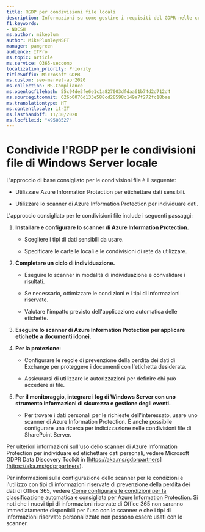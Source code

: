 ```yaml
---
title: RGDP per condivisioni file locali
description: Informazioni su come gestire i requisiti del GDPR nelle condivisioni file di Windows Server locale.
f1.keywords:
- NOCSH
ms.author: mikeplum
author: MikePlumleyMSFT
manager: pamgreen
audience: ITPro
ms.topic: article
ms.service: O365-seccomp
localization_priority: Priority
titleSuffix: Microsoft GDPR
ms.custom: seo-marvel-apr2020
ms.collection: MS-Compliance
ms.openlocfilehash: 55c94de3fe6e1c1a827003dfdaa61b74d2d712d4
ms.sourcegitcommit: 626b0076d133e588cd28598c149a7f272fc18bae
ms.translationtype: HT
ms.contentlocale: it-IT
ms.lasthandoff: 11/30/2020
ms.locfileid: "49508527"
---
```

# <a name="gdpr-for-on-premises-windows-server-file-shares"></a>Condivide l'RGDP per le condivisioni file di Windows Server locale

L'approccio di base consigliato per le condivisioni file è il seguente:

-   Utilizzare Azure Information Protection per etichettare dati sensibili.

-   Utilizzare lo scanner di Azure Information Protection per individuare dati.

L'approccio consigliato per le condivisioni file include i seguenti passaggi:

1.  **Installare e configurare lo scanner di Azure Information Protection.**

    -   Scegliere i tipi di dati sensibili da usare.

    -   Specificare le cartelle locali e le condivisioni di rete da utilizzare.

2.  **Completare un ciclo di individuazione.**

    -   Eseguire lo scanner in modalità di individuazione e convalidare i risultati.

    -   Se necessario, ottimizzare le condizioni e i tipi di informazioni riservate.

    -   Valutare l'impatto previsto dell'applicazione automatica delle etichette.

3.  **Eseguire lo scanner di Azure Information Protection per applicare etichette a documenti idonei**.

4.  **Per la protezione:**

    -   Configurare le regole di prevenzione della perdita dei dati di Exchange per proteggere i documenti con l'etichetta desiderata.

    -   Assicurarsi di utilizzare le autorizzazioni per definire chi può accedere ai file.

5.  **Per il monitoraggio, integrare i log di Windows Server con uno strumento informazioni di sicurezza e gestione degli eventi.**

    -   Per trovare i dati personali per le richieste dell'interessato, usare uno scanner di Azure Information Protection. È anche possibile configurare una ricerca per indicizzazione nelle condivisioni file di SharePoint Server.

Per ulteriori informazioni sull'uso dello scanner di Azure Information Protection per individuare ed etichettare dati personali, vedere Microsoft GDPR Data Discovery Toolkit in [https://aka.ms/gdprpartners](<https://aka.ms/gdprpartners>).

Per informazioni sulla configurazione dello scanner per le condizioni e l'utilizzo con tipi di informazioni riservate di prevenzione della perdita dei dati di Office 365, vedere [Come configurare le condizioni per la classificazione automatica e consigliata per Azure Information Protection](https://docs.microsoft.com/information-protection/deploy-use/configure-policy-classification). Si noti che i nuovi tipi di informazioni riservate di Office 365 non saranno immediatamente disponibili per l'uso con lo scanner e che i tipi di informazioni riservate personalizzate non possono essere usati con lo scanner.
